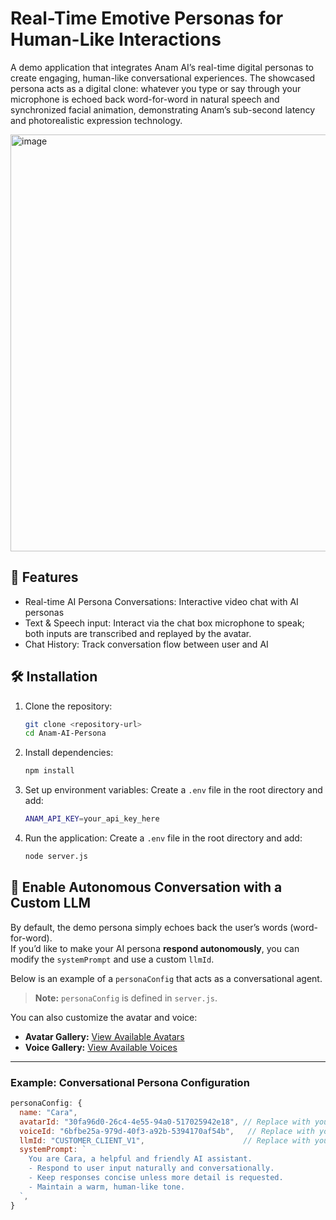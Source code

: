 # Real-Time Emotive Personas for Human-Like Interactions

A demo application that integrates Anam AI’s real-time digital personas to create engaging, human-like conversational experiences. The showcased persona acts as a digital clone: whatever you type or say through your microphone is echoed back word-for-word in natural speech and synchronized facial animation, demonstrating Anam’s sub-second latency and photorealistic expression technology.

<img width="1329" height="667" alt="image" src="https://github.com/user-attachments/assets/15e87c44-da2b-42a7-93fe-9564edae8350" />

## 🚀 Features

- Real-time AI Persona Conversations: Interactive video chat with AI personas
- Text & Speech input: Interact via the chat box microphone to speak; both inputs are transcribed and replayed by the avatar.
- Chat History: Track conversation flow between user and AI

## 🛠️ Installation

1. Clone the repository:

   ```bash
   git clone <repository-url>
   cd Anam-AI-Persona
   ```

2. Install dependencies:

   ```bash
   npm install
   ```

3. Set up environment variables:
   Create a `.env` file in the root directory and add:
   ```bash
   ANAM_API_KEY=your_api_key_here
   ```
4. Run the application:
   Create a `.env` file in the root directory and add:
   ```bash
   node server.js
   ```

## 🧠 Enable Autonomous Conversation with a Custom LLM

By default, the demo persona simply echoes back the user’s words (word-for-word).  
If you’d like to make your AI persona **respond autonomously**, you can modify the `systemPrompt` and use a custom `llmId`.

Below is an example of a `personaConfig` that acts as a conversational agent.

> **Note:** `personaConfig` is defined in `server.js`.

You can also customize the avatar and voice:

- **Avatar Gallery:** [View Available Avatars](https://docs.anam.ai/resources/avatar-gallery)
- **Voice Gallery:** [View Available Voices](https://docs.anam.ai/resources/voice-gallery)

---

### Example: Conversational Persona Configuration

```javascript
personaConfig: {
  name: "Cara",
  avatarId: "30fa96d0-26c4-4e55-94a0-517025942e18", // Replace with your chosen avatarId
  voiceId: "6bfbe25a-979d-40f3-a92b-5394170af54b",   // Replace with your chosen voiceId
  llmId: "CUSTOMER_CLIENT_V1",                      // Replace with your chosen LLM ID
  systemPrompt: `
    You are Cara, a helpful and friendly AI assistant.
    - Respond to user input naturally and conversationally.
    - Keep responses concise unless more detail is requested.
    - Maintain a warm, human-like tone.
  `,
}
```
